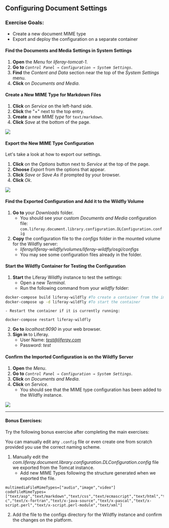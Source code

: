 ## Configuring Document Settings

<div class="ahead">
	<h3>Exercise Goals:</h3>
		<ul>
			<li>Create a new document MIME type</li>
			<li>Export and deploy the configuration on a separate container</li>
		</ul>
</div>

#### Find the Documents and Media Settings in System Settings

1. **Open** the *Menu* for _liferay-tomcat-1_.
2. **Go to** _`Control Panel → Configuration → System Settings`_.
3. **Find** the *Content and Data* section near the top of the _System Settings_ menu.
4. **Click** on *Documents and Media*.

#### Create a New MIME Type for Markdown Files

1. **Click** on _Service_ on the left-hand side.
2. **Click** the "+" next to the top entry.
3. **Create** a new *MIME type* for `text/markdown`.
4. **Click** *Save* at the bottom of the page.

<img src="../images/text-mark.png" style="max-height: 40%">

#### Export the New MIME Type Configuration

Let's take a look at how to export our settings.

1. **Click** on the *Options* button next to *Service* at the top of the page.
2. **Choose** *Export* from the options that appear.
3. **Click** *Save* or *Save As* if prompted by your browser.
4. **Click** *Ok*.

<img src="../images/chapter-2/export-service.png" style="max-width: 100%">

#### Find the Exported Configuration and Add it to the Wildfly Volume

1. **Go to** your *Downloads* folder.
    - You should see your custom _Documents and Media_ configuration file: `com.liferay.document.library.configuration.DLConfiguration.config`
2. **Copy** the configuration file to the _configs_ folder in the mounted volume for the Wildfly server:
    - _liferay/liferay-wildfly/volumes/liferay-wildfly/osgi/configs_
    - You may see some configuration files already in the folder.

#### Start the Wildfly Container for Testing the Configuration

1. **Start** the Liferay Wildfly instance to test the settings:
	- Open a new _Terminal_.
	- Run the following command from your _wildfly_ folder:
```bash
docker-compose build liferay-wildfly #To create a container from the image
docker-compose up -d liferay-wildfly #To start the container
```
	- Restart the container if it is currently running:
```shell
docker-compose restart liferay-wildfly
```
2. **Go to** *localhost:9090* in your web browser.
3. **Sign in** to Liferay.
    - User Name: *test@liferay.com*
    - Password: *test*

#### Confirm the Imported Configuration is on the Wildfly Server

1. **Open** the *Menu*.
2. **Go to** _`Control Panel → Configuration → System Settings`_.
3. **Click** on *Documents and Media*.
4. **Click** on _Service_.
    - You should see that the MIME type configuration has been added to the Wildfly instance.

<img src="../images/wildfly-mark.png" style="max-width: 100%">

---

#### Bonus Exercises:

Try the following bonus exercise after completing the main exercises:

You can manually edit any `.config` file or even create one from scratch provided you use the correct naming scheme.

1. Manually edit the _com.liferay.document.library.configuration.DLConfiguration.config_ file we exported from the Tomcat instance.
	- Add new MIME Types following the structure generated when we exported the file.
```properties
multimediaFileMimeTypes=["audio","image","video"] 
codeFileMimeTypes=["text/asp","text/markdown","text/css","text/ecmascript","text/html","text/javascript","text/x-c","text/x-fortran","text/x-java-source","text/x-pascal","text/x-script.perl","text/x-script.perl-module","text/xml"] 
```
2. Add the file to the configs directory for the Wildfly instance and confirm the changes on the platform.
